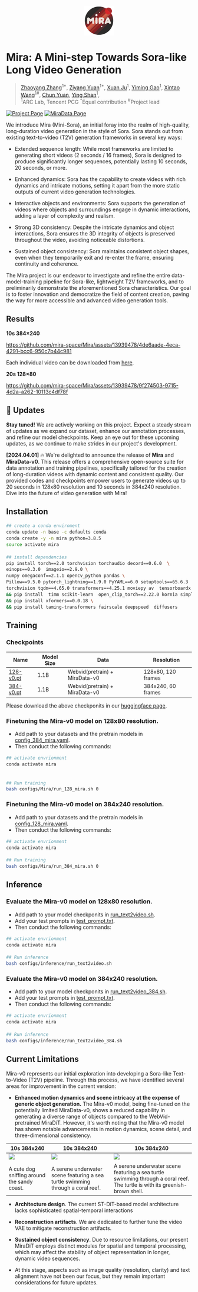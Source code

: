 
<p align="center">
  <img src="assets/readme/miralogo.png" height=80>
</p>

#  Mira: A Mini-step Towards Sora-like Long Video Generation


> [Zhaoyang Zhang](https://zzyfd.github.io/)<sup>1*</sup>, [Ziyang Yuan](https://github.com/jiangyzy)<sup>1*</sup>, [Xuan Ju](https://github.com/juxuan27)<sup>1</sup>, [Yiming Gao](https://scholar.google.com/citations?user=uRCc-McAAAAJ&hl=zh-TW)<sup>1</sup>, [Xintao Wang](https://xinntao.github.io/)<sup>1#</sup>,  [Chun Yuan](https://scholar.google.com/citations?hl=en&user=fYdxi2sAAAAJ), [Ying Shan](https://www.linkedin.com/in/YingShanProfile/)<sup>1</sup>, <br>
> <sup>1</sup>ARC Lab, Tencent PCG <sup>*</sup>Equal contribution  <sup>#</sup>Project lead


    
[![Project Page](https://img.shields.io/badge/Project-Website-green)](https://mira-space.github.io/)
[![MiraData Page](https://img.shields.io/badge/MiraData-Page-blue)](https://github.com/mira-space/MiraData)


We introduce Mira (Mini-Sora), an initial foray into the realm of high-quality, long-duration video generation in the style of Sora. Sora stands out from existing text-to-video (T2V) generation frameworks in several key ways:

* Extended sequence length: While most frameworks are limited to generating short videos (2 seconds / 16 frames), Sora is designed to produce significantly longer sequences, potentially lasting 10 seconds, 20 seconds, or more.

* Enhanced dynamics: Sora has the capability to create videos with rich dynamics and intricate motions, setting it apart from the more static outputs of current video generation technologies.

* Interactive objects and environments: Sora supports the generation of videos where objects and surroundings engage in dynamic interactions, adding a layer of complexity and realism. 

* Strong 3D consistency: Despite the intricate dynamics and object interactions, Sora ensures the 3D integrity of objects is preserved throughout the video, avoiding noticeable distortions.

* Sustained object consistency: Sora maintains consistent object shapes, even when they temporarily exit and re-enter the frame, ensuring continuity and coherence.



The Mira project is our endeavor to investigate and refine the entire data-model-training pipeline for Sora-like, lightweight T2V frameworks, and to preliminarily demonstrate the aforementioned Sora characteristics. Our goal is to foster innovation and democratize the field of content creation, paving the way for more accessible and advanced video generation tools.





## Results

**10s 384×240**





https://github.com/mira-space/Mira/assets/13939478/4de6aade-4eca-4291-bcc6-950c7b44c981

Each individual video can be downloaded from [here](https://drive.google.com/drive/folders/1-GdDOQ3r0_FimMsH-uQaQgOYzrxXaEa8?usp=drive_link).


**20s 128×80**   




https://github.com/mira-space/Mira/assets/13939478/9f274503-9715-4d2a-a262-10113c4df78f








## 📰 Updates

**Stay tuned!**  We are actively working on this project. Expect a steady stream of updates as we expand our dataset, enhance our annotation processes, and refine our model checkpoints. Keep an eye out for these upcoming updates, as we continue to make strides in our project's development.

**[2024.04.01]** 🔥 We're delighted to announce the release of **Mira** and **MiraData-v0**. This  release offers a comprehensive open-source suite for data annotation and training pipelines, specifically tailored for the creation of long-duration videos with dynamic content and consistent quality. Our provided codes and checkpoints empower users to generate videos up to 20 seconds in 128x80 resolution and 10 seconds in 384x240 resolution. Dive into the future of video generation with Mira!






## Installation
```bash
## create a conda enviroment
conda update -n base -c defaults conda 
conda create -y -n mira python=3.8.5 
source activate mira 

## install dependencies
pip install torch==2.0 torchvision torchaudio decord==0.6.0  \
einops==0.3.0  imageio==2.9.0 \
numpy omegaconf==2.1.1 opencv_python pandas \
Pillow==9.5.0 pytorch_lightning==1.9.0 PyYAML==6.0 setuptools==65.6.3  \
torchvision tqdm==4.65.0 transformers==4.25.1 moviepy av  tensorboardx \
&& pip install  timm scikit-learn  open_clip_torch==2.22.0 kornia simplejson easydict pynvml rotary_embedding_torch==0.3.1 triton  cached_property  \
&& pip install xformers==0.0.18 \
&& pip install taming-transformers fairscale deepspeed  diffusers
```

## Training

### Checkpoints

| Name | Model Size | Data | Resolution |   
| ---- | ---- | ---- | ---- |
| [128-v0.pt](https://huggingface.co/TencentARC/Mira-v0) | 1.1B | Webvid(pretrain) + MiraData-v0 | 128x80, 120 frames |
| [384-v0.pt](https://huggingface.co/TencentARC/Mira-v0) | 1.1B | Webvid(pretrain) + MiraData-v0 | 384x240, 60 frames |

Please download the above checkponits in our [huggingface page](https://huggingface.co/TencentARC/Mira-v0). 

### Finetuning the Mira-v0 model on 128x80 resolution.

* Add path to your datasets and the pretrain models in [config_384_mira.yaml](configs/Mira/config_384_mira.yaml).
* Then conduct the following commands:

```bash
## activate envrionment
conda activate mira


## Run training
bash configs/Mira/run_128_mira.sh 0
```

### Finetuning the Mira-v0 model on 384x240 resolution.

* Add path to your datasets and the pretrain models in [config_128_mira.yaml](configs/Mira/config_128_mira.yaml).
* Then conduct the following commands:
  
```bash
## activate envrionment
conda activate mira

## Run training
bash configs/Mira/run_384_mira.sh 0
```

## Inference

###  Evaluate the Mira-v0 model on 128x80 resolution.

* Add path to your model checkponits in [run_text2video.sh](configs/inference/run_text2video.sh).
* Add your test prompts in [test_prompt.txt](prompts/test_prompt.txt).
* Then conduct the following commands:
  
```bash
## activate envrionment
conda activate mira

## Run inference
bash configs/inference/run_text2video.sh

```

### Evaluate the Mira-v0 model on 384x240 resolution.

* Add path to your model checkponits in [run_text2video_384.sh](configs/inference/run_text2video_384.sh).
* Add your test prompts in [test_prompt.txt](prompts/test_prompt.txt).
* Then conduct the following commands:
  
```bash
## activate envrionment
conda activate mira

## Run inference
bash configs/inference/run_text2video_384.sh

```

## Current Limitations
Mira-v0 represents our initial exploration into developing a Sora-like Text-to-Video (T2V) pipeline. Through this process, we have identified several areas for improvement in the current version:

* **Enhanced motion dynamics and scene intricacy at the expense of generic object generation.** The Mira-v0 model, being fine-tuned on the potentially limited MiraData-v0, shows a reduced capability in generating a diverse range of objects compared to the WebVid-pretrained MiraDiT. However, it's worth noting that the Mira-v0 model has shown notable advancements in motion dynamics, scene detail, and three-dimensional consistency.

| 10s 384x240 | 10s 384x240  |  10s 384x240| 
|--------------------------------------------------------------------------------------------------------------------------------------------------------------------------------|--------------------------------------------------------------------------------------------------------------------------------------------------------------------------------|--------------------------------------------------------------------------------------------------------------------------------------------------------------------------------|
|  [<img src="https://github.com/mira-space/Mira/assets/13939478/b7e16946-04ec-438d-8df8-8bf0da6200e1" width="300">](https://github.com/mira-space/Mira/assets/13939478/b7e16946-04ec-438d-8df8-8bf0da6200e1) |    [<img src="https://github.com/mira-space/Mira/assets/13939478/a654666b-1d0e-429b-83ae-97ae9516985a" width="300">](https://github.com/mira-space/Mira/assets/13939478/a654666b-1d0e-429b-83ae-97ae9516985a)|[<img src="https://github.com/mira-space/Mira/assets/13939478/8c314482-81fc-4d95-ab1b-b45a28bd3dee" width="300">](https://github.com/mira-space/Mira/assets/13939478/8c314482-81fc-4d95-ab1b-b45a28bd3dee) | 
| A cute dog sniffing around the sandy coast. | A serene underwater scene featuring a sea turtle swimming through a coral reef. | A serene underwater scene featuring a sea turtle swimming through a coral reef. The turtle is with its greenish-brown shell. | 


* **Architecture design**. The current ST-DiT-based model architecture lacks sophisticated spatial-temporal interactions
  
* **Reconstruction artifacts**. We are dedicated to further tune the video VAE to mitigate reconstruction artifacts.

* **Sustained object consistency**. Due to resource limitations, our present MiraDiT employs distinct modules for spatial and temporal processing, which may affect the stability of object representation in longer, dynamic video sequences.
  
* At this stage, aspects such as image quality (resolution, clarity) and text alignment have not been our focus, but they remain important considerations for future updates.


